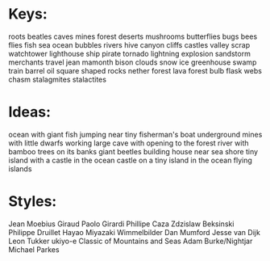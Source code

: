 # Keys:

roots
beatles
caves
mines
forest
deserts
mushrooms
butterflies
bugs
bees
flies
fish
sea
ocean
bubbles
rivers
hive
canyon
cliffs
castles
valley
scrap
watchtower
lighthouse
ship
pirate
tornado
lightning
explosion
sandstorm
merchants
travel
jean
mamonth
bison
clouds
snow
ice
greenhouse
swamp
train
barrel
oil
square shaped
rocks
nether forest
lava forest
bulb
flask
webs
chasm
stalagmites
stalactites

# Ideas:

ocean with giant fish jumping near tiny fisherman's boat
underground mines with little dwarfs working
large cave with opening to the forest
river with bamboo trees on its banks
giant beetles building house near sea shore
tiny island with a castle in the ocean
castle on a tiny island in the ocean
flying islands

# Styles:

Jean Moebius Giraud
Paolo Girardi
Phillipe Caza
Zdzislaw Beksinski
Philippe Druillet
Hayao Miyazaki
Wimmelbilder
Dan Mumford
Jesse van Dijk
Leon Tukker
ukiyo-e
Classic of Mountains and Seas
Adam Burke/Nightjar
Michael Parkes

